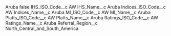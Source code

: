 <?xml version="1.0" encoding="UTF-8"?>
<CustomMetadata xmlns="http://soap.sforce.com/2006/04/metadata" xmlns:xsi="http://www.w3.org/2001/XMLSchema-instance" xmlns:xsd="http://www.w3.org/2001/XMLSchema">
    <label>Aruba</label>
    <protected>false</protected>
    <values>
        <field>IHS_ISO_Code__c</field>
        <value xsi:type="xsd:string">AW</value>
    </values>
    <values>
        <field>IHS_Name__c</field>
        <value xsi:type="xsd:string">Aruba</value>
    </values>
    <values>
        <field>Indices_ISO_Code__c</field>
        <value xsi:type="xsd:string">AW</value>
    </values>
    <values>
        <field>Indices_Name__c</field>
        <value xsi:type="xsd:string">Aruba</value>
    </values>
    <values>
        <field>MI_ISO_Code__c</field>
        <value xsi:type="xsd:string">AW</value>
    </values>
    <values>
        <field>MI_Name__c</field>
        <value xsi:type="xsd:string">Aruba</value>
    </values>
    <values>
        <field>Platts_ISO_Code__c</field>
        <value xsi:type="xsd:string">AW</value>
    </values>
    <values>
        <field>Platts_Name__c</field>
        <value xsi:type="xsd:string">Aruba</value>
    </values>
    <values>
        <field>Ratings_ISO_Code__c</field>
        <value xsi:type="xsd:string">AW</value>
    </values>
    <values>
        <field>Ratings_Name__c</field>
        <value xsi:type="xsd:string">Aruba</value>
    </values>
    <values>
        <field>Referral_Region__c</field>
        <value xsi:type="xsd:string">North_Central_and_South_America</value>
    </values>
</CustomMetadata>
